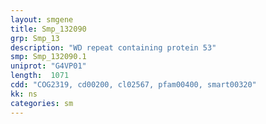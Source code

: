 ```yaml
---
layout: smgene
title: Smp_132090
grp: Smp_13
description: "WD repeat containing protein 53"
smp: Smp_132090.1
uniprot: "G4VP01"
length:  1071
cdd: "COG2319, cd00200, cl02567, pfam00400, smart00320"
kk: ns
categories: sm
---
```

